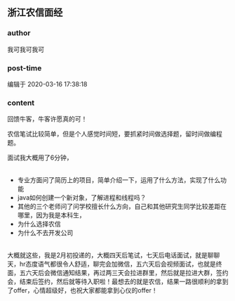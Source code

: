 ## 浙江农信面经
### author 
我可我可我可
### post-time 

编辑于  2020-03-16 17:38:18
### content 
<div class="post-topic-des nc-post-content">
 <p>
  回馈牛客，牛客许愿真的可！
 </p>
 <p>
  农信笔试比较简单，但是个人感觉时间短，要抓紧时间做选择题，留时间做编程题。
 </p>
 <div>
  面试我大概用了6分钟，
 </div>
 <div>
  <br/>
 </div>
 <div>
  <ul>
   <li>
    专业方面问了简历上的项目，简单介绍一下，运用了什么方法，实现了什么功能
   </li>
   <li>
    java如何创建一个新对象，了解进程和线程吗？
   </li>
   <li>
    其他的三个老师问了问学校擅长什么方向，自己和其他研究生同学比较差距在哪里，因为我是本科生，
   </li>
   <li>
    为什么选择农信
   </li>
   <li>
    为什么不去开发公司
   </li>
  </ul>
 </div>
 <div>
  <br/>
 </div>
 <div>
  大概就这些，我是2月初投递的，大概四天后笔试，七天后电话面试，就是聊聊天，hr态度语气都很令人舒适，聊完会加微信，五六天后会视频面试，也就是终面，五六天后会微信通知结果，再过两三天会拉进群里，然后就是拉进大群，签约会，结束后签约，然后就等待入职啦！最想去的就是农信，结果一路很顺利的拿到了offer，心情超级好，也祝大家都能拿到心仪的offer！
 </div>
</div>
